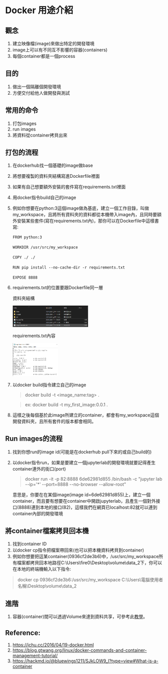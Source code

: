 # Docker 用途介紹

## 觀念

1. 建立映像檔(image)來做出特定的開發環境
2. image上可以有不同互不影響的容器(containers)
3. 每個container都是一個process

## 目的

1. 做出一個隔離個開發環境
2. 方便交付給他人做開發與測試

## 常用的命令

1. 打包images
2. run images
3. 將資料從container拷貝出來

## 打包的流程

1. 在dockerhub找一個基礎的image做base
2. 將想要複製的資料夾結構寫進Dockerfile裡面
3. 如果有自己想要額外安裝的套件寫在requirements.txt裡面
4. 用docker指令build自己的image
5. 例如你想要在python:3這個image做為基底，建立一個工作目錄，叫做my_workspace，且將所有資料夾的資料都從本機帶入image內，且同時要額外安裝某些套件(寫在requirements.txt內)，那你可以在Dockerfile中這樣書寫:
   ```
   FROM python:3

   WORKDIR /usr/src/my_workspace

   COPY ./ ./

   RUN pip install --no-cache-dir -r requirements.txt

   EXPOSE 8888 
   ```
6. requirements.txt的位置要跟Dockerfile同一層
   
   資料夾結構

   <img src="https://github.com/dongqifong/01_Tutorial/blob/main/05_Docker_Experience/images/folder_structure.PNG" width="50%">

   requirements.txt內容

   <img src="https://github.com/dongqifong/01_Tutorial/blob/main/05_Docker_Experience/images/requirements.PNG" width="30%">

7. 以docker build指令建立自己的image
   > docker build -t <image_name:tag> .

   > ex: docker build -t my_first_image:0.0.1 .
8. 這樣之後每個基於此image所建立的container，都會有my_workspace這個開發資料夾，且所有套件的版本都會相同。


## Run images的流程

1. 找到你想run的image id(可能是在dockerhub pull下來的或自己build的)
2. 以docker指令run，如果是要建立一個jupyterlab的開發環境就要記得產生container連外的街口(port)
   > docker run -it -p 82:8888 6de62981d855 /bin/bash -c "jupyter lab --ip='*' --port=8888 --no-browser --allow-root"
   
   意思是，你要在在某個image(image id=6de62981d855)上，建立一個container，而且要有想要在container中開啟jupyterlab，且產生一個對外接口(8888)連到本地的接口(82)，這樣我們在網頁已localhost:82就可以連到container內部的開發環境


## 將container檔案拷貝回本機

1. 找到container ID
2. 以docker cp指令把檔案帶回來(也可以把本機資料拷貝到container)
3. 例如你想要把這某container(0936cf2de3b6)中，/usr/src/my_workspace所有檔案都拷貝回本地路徑C:\Users\fire0\Desktop\volume\data_2下，你可以在本地的終端機輸入以下指令:

> docker cp 0936cf2de3b6:/usr/src/my_workspace C:\Users\電腦使用者名稱\Desktop\volume\data_2

## 進階

1. 容器(container)間可以透過Volume來達到資料共享，可參考此[教學](https://jchu.cc/2016/04/19-docker.html)。



## Reference:

1. https://jchu.cc/2016/04/19-docker.html
2. https://blog.gtwang.org/linux/docker-commands-and-container-management-tutorial/
3. https://hackmd.io/@bluewings1211/SJkLOW9_l?type=view#What-is-a-container